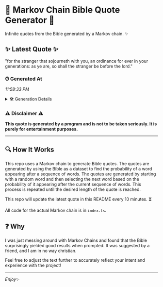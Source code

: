 # 📖 Markov Chain Bible Quote Generator 📖

Infinite quotes from the Bible generated by a Markov chain. ✨

## ✨ Latest Quote ✨
"for the stranger that sojourneth with you, an ordinance for ever in your generations: as ye are, so shall the stranger be before the lord."

### ⏰ Generated At
*11:58:33 PM*

<details>
    <summary>🛠️ Generation Details</summary>
    <p>
        <strong>🌱 Seed:</strong> for<br>
        <strong>🔄 Iterations:</strong> 24<br>
        <strong>📜 Context History:</strong><br>[ for ]: the<br>[ for, the ]: stranger<br>[ for, the, stranger ]: that<br>[ for, the, stranger, that ]: sojourneth<br>[ for, the, stranger, that, sojourneth ]: with<br>[ for, the, stranger, that, sojourneth, with ]: you,<br>[ the, stranger, that, sojourneth, with, you, ]: an<br>[ stranger, that, sojourneth, with, you,, an ]: ordinance<br>[ that, sojourneth, with, you,, an, ordinance ]: for<br>[ sojourneth, with, you,, an, ordinance, for ]: ever<br>[ with, you,, an, ordinance, for, ever ]: in<br>[ you,, an, ordinance, for, ever, in ]: your<br>[ an, ordinance, for, ever, in, your ]: generations:<br>[ ordinance, for, ever, in, your, generations: ]: as<br>[ for, ever, in, your, generations:, as ]: ye<br>[ ever, in, your, generations:, as, ye ]: are,<br>[ in, your, generations:, as, ye, are, ]: so<br>[ your, generations:, as, ye, are,, so ]: shall<br>[ generations:, as, ye, are,, so, shall ]: the<br>[ as, ye, are,, so, shall, the ]: stranger<br>[ ye, are,, so, shall, the, stranger ]: be<br>[ are,, so, shall, the, stranger, be ]: before<br>[ so, shall, the, stranger, be, before ]: the<br>[ shall, the, stranger, be, before, the ]: lord.<br>
    </p>
</details>

### ⚠️ Disclaimer ⚠️
**This quote is generated by a program and is not to be taken seriously. It is purely for entertainment purposes.**

---

## 🔍 How It Works

This repo uses a Markov chain to generate Bible quotes. The quotes are generated by using the Bible as a dataset to find the probability of a word appearing after a sequence of words. The quotes are generated by starting with a random word and then selecting the next word based on the probability of it appearing after the current sequence of words. This process is repeated until the desired length of the quote is reached.

This repo will update the latest quote in this README every 10 minutes. ⏳

All code for the actual Markov chain is in `index.ts`.

## ❓ Why

I was just messing around with Markov Chains and found that the Bible surprisingly yielded good results when prompted. 
It was suggested by a friend, and I am in no way christian.

Feel free to adjust the text further to accurately reflect your intent and experience with the project!

---

*Enjoy*✨
